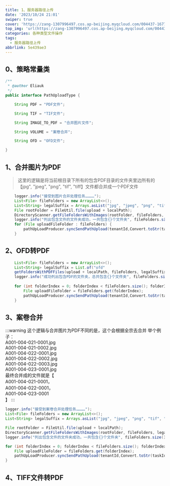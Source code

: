 ```yaml
---
title: 1、服务器路径上传
date: '2023/10/24 21:01'
swiper: true
cover: 'https://zang-1307996497.cos.ap-beijing.myqcloud.com/004437-1677775477ee49.jpg'
top_img: 'url(https://zang-1307996497.cos.ap-beijing.myqcloud.com/004437-1677775477ee49.jpg)'
categories: 各种类型文件操作
tags:
  - 服务器路径上传
abbrlink: 5e439ae3
---
```


## 0、策略常量类
```java
/**
 * @author Eliauk
 */
public interface PathUploadType {

    String PDF = "PDF文件";

    String TIF = "TIF文件";

    String IMAGE_TO_PDF = "合并图片文件";

    String VOLUME = "案卷合并";

    String OFD = "OFD文件";

}
```

<a name="zQ4eH"></a>

## 1、合并图片为PDF

> 这里的逻辑是将当前根目录下所有的包含PDF目录的文件夹里边所有的【jpg", "jpeg", "png", "tif", "tiff】文件都合并成一个PDF文件

```java
	logger.info("接受到图片合并处理任务…………");
	List<File> fileFolders = new ArrayList<>();
	List<String> legalSuffix = Arrays.asList("jpg", "jpeg", "png", "tif", "tiff"
	File rootFolder = FileUtil.file(upload + localPath);
	DirectoryScanner.getFileFoldersWithImages(rootFolder, fileFolders, legalSuffix);
	logger.info("列出包含文件的文件夹成功，一共包含{}个文件夹", fileFolders.size()
	for (File uploadFileFolder : fileFolders) {
	    pathUpLoadProducer.syncSendPathUpload(tenantId,Convert.toStr(taskId),null,Convert.toStr(uploadFileFolder),Convert.toStr(overWrite),PathUploadType.IMAGE_TO_PDF);
	}
```

<a name="GrMaP"></a>

## 2、OFD转PDF

```java
	List<File> fileFolders = new ArrayList<>();
	List<String> legalSuffix = List.of("ofd"
	getFoldersWithPDFFiles(upload + localPath, fileFolders, legalSuffix);
	logger.info("成功列出包含PDF的文件夹，总共包含{}个文件夹", fileFolders.size());
	
	for (int folderIndex = 0; folderIndex < fileFolders.size(); folderIndex++) {
	    File uploadFileFolder = fileFolders.get(folderIndex);
	    pathUpLoadProducer.syncSendPathUpload(tenantId,Convert.toStr(taskId),null,Convert.toStr(uploadFileFolder),Convert.toStr(overWrite),PathUploadType.OFD);
	}
```

<a name="ktU3W"></a>

## 3、案卷合并

:::warning
这个逻辑与合并图片为PDF不同的是，这个会根据全宗去合并 举个例子：<br />A001-004-021-0001.jpg<br />A001-004-021-0002.jpg<br />A001-004-022-0001.jpg<br />A001-004-022-0002.jpg<br />A001-004-022-0003.jpg<br />A001-004-023-0001.jpg<br />最终合并成的文件就是【<br />A001-004-021-0001，<br />A001-004-022-0001，<br />A001-004-023-0001<br />】
:::

```java
logger.info("接受到案卷合并处理任务…………");
List<File> fileFolders = new ArrayList<>();
List<String> legalSuffix = Arrays.asList("jpg", "jpeg", "png", "tif", "tiff");

File rootFolder = FileUtil.file(upload + localPath);
DirectoryScanner.getFileFoldersWithImages(rootFolder, fileFolders, legalSuffix);
logger.info("列出包含文件的文件夹成功，一共包含{}个文件夹", fileFolders.size());

for (int folderIndex = 0; folderIndex < fileFolders.size(); folderIndex++) {
    File uploadFileFolder = fileFolders.get(folderIndex);
    pathUpLoadProducer.syncSendPathUpload(tenantId,Convert.toStr(taskId),null,Convert.toStr(uploadFileFolder),Convert.toStr(overWrite),PathUploadType.VOLUME);
}
```

<a name="wQQw6"></a>

## 4、TIFF文件转PDF



